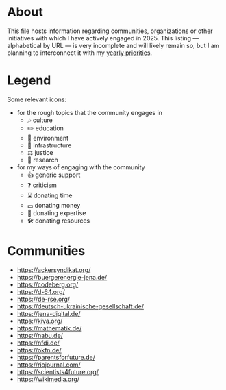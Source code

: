 # About

This file hosts information regarding communities, organizations or other initiatives with which I have actively engaged in 2025. This listing &mdash; alphabetical by URL &mdash; is very incomplete and will likely remain so, but I am planning to interconnect it with my [yearly priorities](../new-year-resolutions). 

# Legend

Some relevant icons:
* for the rough topics that the community engages in
  * 🎶 culture
  * ✏️ education
  * 🌱 environment
  * 📡 infrastructure
  * ⚖️ justice
  * 🔬 research
* for my ways of engaging with the community
  * 👍 generic support
  * ❓ criticism
  * ⌛ donating time
  * 💶 donating money
  * 🧠 donating expertise
  * 🛠️ donating resources 

# Communities

* https://ackersyndikat.org/
* https://buergerenergie-jena.de/
* https://codeberg.org/
* https://d-64.org/
* https://de-rse.org/
* https://deutsch-ukrainische-gesellschaft.de/
* https://jena-digital.de/
* https://kiva.org/
* https://mathematik.de/
* https://nabu.de/
* https://nfdi.de/
* https://okfn.de/
* https://parentsforfuture.de/
* https://riojournal.com/
* https://scientists4future.org/
* https://wikimedia.org/
